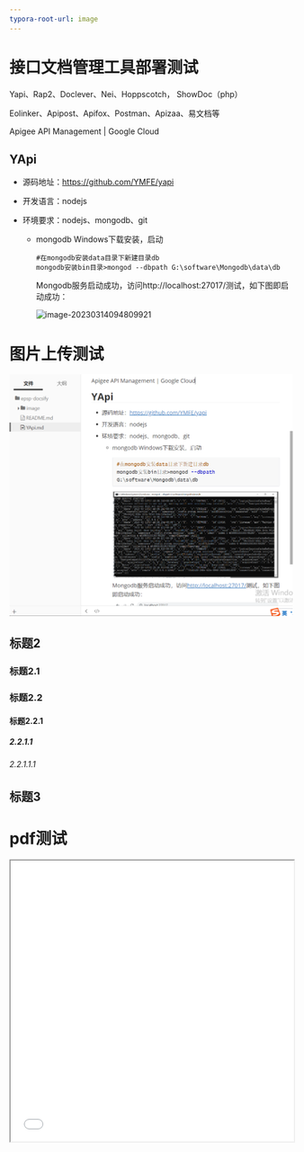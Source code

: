 ```yaml
---
typora-root-url: image
---
```


# 接口文档管理工具部署测试

Yapi、Rap2、Doclever、Nei、Hoppscotch，  ShowDoc（php）

Eolinker、Apipost、Apifox、Postman、Apizaa、易文档等

Apigee API Management | Google Cloud

## YApi

- 源码地址：https://github.com/YMFE/yapi

- 开发语言：nodejs

- 环境要求：nodejs、mongodb、git

  - mongodb Windows下载安装，启动

    ```shell
    #在mongodb安装data目录下新建目录db
    mongodb安装bin目录>mongod --dbpath G:\software\Mongodb\data\db
    ```

    Mongodb服务启动成功，访问http://localhost:27017/测试，如下图即启动成功：

    ![image-20230314094809921](/image-20230314094809921.png)

# 图片上传测试

![image-20230407163207790](/image/YApi/image-20230407163207790.png)

## 标题2

### 标题2.1

### 标题2.2

#### 标题2.2.1

##### 2.2.1.1

###### 2.2.1.1.1

## 标题3



# pdf测试
<iframe height="500px" width="100%"  src="video/linux操作系统实验指导书.pdf">

